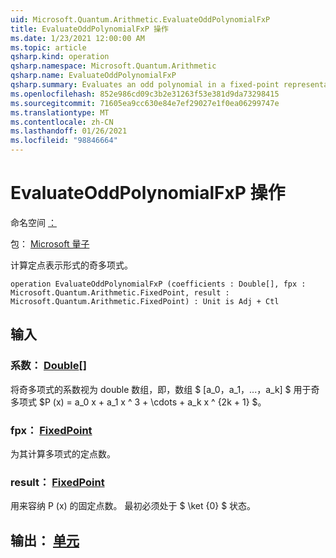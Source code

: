 ```yaml
---
uid: Microsoft.Quantum.Arithmetic.EvaluateOddPolynomialFxP
title: EvaluateOddPolynomialFxP 操作
ms.date: 1/23/2021 12:00:00 AM
ms.topic: article
qsharp.kind: operation
qsharp.namespace: Microsoft.Quantum.Arithmetic
qsharp.name: EvaluateOddPolynomialFxP
qsharp.summary: Evaluates an odd polynomial in a fixed-point representation.
ms.openlocfilehash: 852e986cd09c3b2e31263f53e381d9da73298415
ms.sourcegitcommit: 71605ea9cc630e84e7ef29027e1f0ea06299747e
ms.translationtype: MT
ms.contentlocale: zh-CN
ms.lasthandoff: 01/26/2021
ms.locfileid: "98846664"
---
```

# <a name="evaluateoddpolynomialfxp-operation"></a>EvaluateOddPolynomialFxP 操作

命名空间 [：](xref:Microsoft.Quantum.Arithmetic)

包： [Microsoft 量子](https://nuget.org/packages/Microsoft.Quantum.Numerics)


计算定点表示形式的奇多项式。

```qsharp
operation EvaluateOddPolynomialFxP (coefficients : Double[], fpx : Microsoft.Quantum.Arithmetic.FixedPoint, result : Microsoft.Quantum.Arithmetic.FixedPoint) : Unit is Adj + Ctl
```


## <a name="input"></a>输入

### <a name="coefficients--double"></a>系数： [Double](xref:microsoft.quantum.lang-ref.double)[]

将奇多项式的系数视为 double 数组，即，数组 $ [a_0，a_1，...，a_k] $ 用于奇多项式 $P (x) = a_0 x + a_1 x ^ 3 + \cdots + a_k x ^ {2k + 1} $。


### <a name="fpx--fixedpoint"></a>fpx： [FixedPoint](xref:Microsoft.Quantum.Arithmetic.FixedPoint)

为其计算多项式的定点数。


### <a name="result--fixedpoint"></a>result： [FixedPoint](xref:Microsoft.Quantum.Arithmetic.FixedPoint)

用来容纳 P (x) 的固定点数。 最初必须处于 $ \ket {0} $ 状态。



## <a name="output--unit"></a>输出： [单元](xref:microsoft.quantum.lang-ref.unit)

